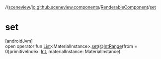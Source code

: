 //[sceneview](../../../index.md)/[io.github.sceneview.components](../index.md)/[RenderableComponent](index.md)/[set](set.md)

# set

[androidJvm]\
open operator fun [List](https://kotlinlang.org/api/latest/jvm/stdlib/kotlin.collections/-list/index.html)&lt;MaterialInstance&gt;.[set](set.md)(@[IntRange](https://developer.android.com/reference/kotlin/androidx/annotation/IntRange.html)(from = 0)primitiveIndex: [Int](https://kotlinlang.org/api/latest/jvm/stdlib/kotlin/-int/index.html), materialInstance: MaterialInstance)
